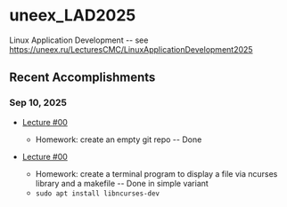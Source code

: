 # uneex_LAD2025

Linux Application Development -- see https://uneex.ru/LecturesCMC/LinuxApplicationDevelopment2025

## Recent Accomplishments
### Sep 10, 2025 
* [Lecture #00](https://uneex.ru/LecturesCMC/LinuxApplicationDevelopment2025/00_BuildEnv) 
    * Homework: create an empty git repo -- Done

* [Lecture #00](https://uneex.ru/LecturesCMC/LinuxApplicationDevelopment2025/01_TerminalProject)
    * Homework: create a terminal program to display a file via ncurses library and a makefile -- Done in simple variant
	* `sudo apt install libncurses-dev`